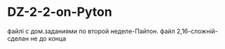 # DZ-2-2-on-Pyton
файлі с дом.заданиями по второй неделе-Пайтон. файл 2,16-сложній-сделан не до конца
